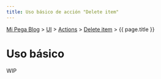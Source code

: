 ```yaml
---
title: Uso básico de acción "Delete item"
---
```


[Mi Pega Blog](https://dfrankmv.github.io/mipegablog) > [UI](https://dfrankmv.github.io/mipegablog) > [Actions](https://dfrankmv.github.io/mipegablog/actions) > [Delete item](https://dfrankmv.github.io/mipegablog/actions/delete-item) > {{ page.title }}

# Uso básico

WIP

